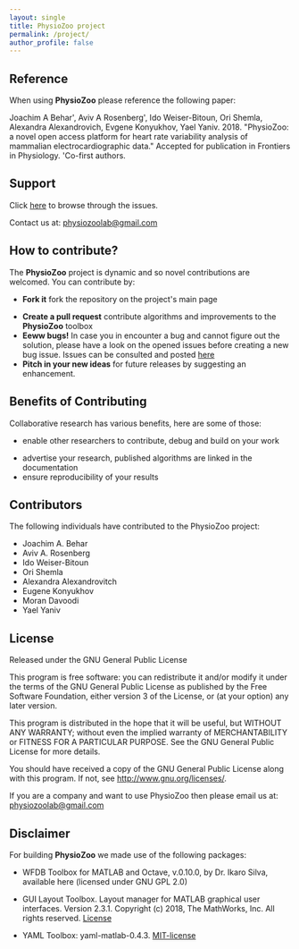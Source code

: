 ```yaml
---
layout: single
title: PhysioZoo project
permalink: /project/
author_profile: false
---
```


## Reference

When using **PhysioZoo** please reference the following paper:

Joachim A Behar', Aviv A Rosenberg', Ido Weiser-Bitoun, Ori Shemla, Alexandra Alexandrovich, Evgene Konyukhov, Yael Yaniv. 2018.  "PhysioZoo: a novel open access platform for heart rate variability analysis of mammalian electrocardiographic data." Accepted for publication in Frontiers in Physiology. 'Co-first authors.

## Support
Click [here](https://github.com/physiozoo/physiozoo.github.io/issues) to browse through the issues.

Contact us at: physiozoolab@gmail.com

## How to contribute?

The **PhysioZoo** project is dynamic and so novel contributions are welcomed. You can contribute by:

  * **Fork it** fork the repository on the  project's main page
  + **Create a pull request** contribute algorithms and improvements to the **PhysioZoo** toolbox
  + **Eeww bugs!** In case you in encounter a bug and cannot figure out the solution, please have a look on the opened issues before creating a new bug issue. Issues can be consulted and posted [here](https://github.com/physiozoo/physiozoo.github.io/issues)
  + **Pitch in your new ideas** for future releases by suggesting an enhancement.

## Benefits of Contributing

Collaborative research has various benefits, here are some of those:

* enable other researchers to contribute, debug and build on your work
+ advertise your research, published algorithms are linked in the documentation
+ ensure reproducibility of your results

## Contributors
The following individuals have contributed to the PhysioZoo project:

- Joachim A. Behar
- Aviv A. Rosenberg
- Ido Weiser-Bitoun
- Ori Shemla
- Alexandra Alexandrovitch
- Eugene Konyukhov
- Moran Davoodi
- Yael Yaniv

## License

Released under the GNU General Public License

This program is free software: you can redistribute it and/or modify
it under the terms of the GNU General Public License as published by
the Free Software Foundation, either version 3 of the License, or
(at your option) any later version.
 
This program is distributed in the hope that it will be useful,
but WITHOUT ANY WARRANTY; without even the implied warranty of
MERCHANTABILITY or FITNESS FOR A PARTICULAR PURPOSE.  See the
GNU General Public License for more details.

You should have received a copy of the GNU General Public License
along with this program.  If not, see <http://www.gnu.org/licenses/>.


If you are a company and want to use PhysioZoo then please email us at: physiozoolab@gmail.com

## Disclaimer

For building **PhysioZoo** we made use of the following packages:

- WFDB Toolbox for MATLAB and Octave, v.0.10.0, by Dr. Ikaro Silva, available here (licensed under GNU GPL 2.0)

- GUI Layout Toolbox. Layout manager for MATLAB graphical user interfaces. Version 2.3.1. Copyright (c) 2018, The MathWorks, Inc. All rights reserved. [License](https://github.com/physiozoo/physiozoo.github.io/blob/master/_pages/license-GUI-Layout.txt)

- YAML Toolbox: yaml-matlab-0.4.3. [MIT-license](https://github.com/physiozoo/physiozoo.github.io/blob/master/_pages/MIT-license-YML-Toolbox.txt)
